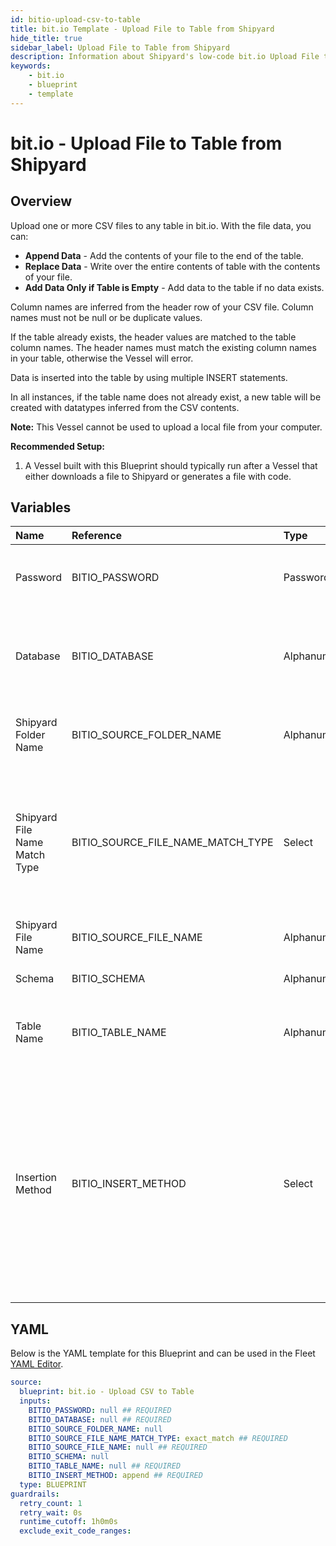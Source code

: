 ```yaml
---
id: bitio-upload-csv-to-table
title: bit.io Template - Upload File to Table from Shipyard
hide_title: true
sidebar_label: Upload File to Table from Shipyard
description: Information about Shipyard's low-code bit.io Upload File to Table from Shipyard blueprint. Upload a CSV file to any table in bit.io. 
keywords:
    - bit.io
    - blueprint
    - template
---
```


# bit.io - Upload File to Table from Shipyard

## Overview
Upload one or more CSV files to any table in bit.io. With the file data, you can:
- **Append Data** - Add the contents of your file to the end of the table.
- **Replace Data** - Write over the entire contents of table with the contents of your file.
- **Add Data Only if Table is Empty** - Add data to the table if no data exists.

Column names are inferred from the header row of your CSV file. Column names must not be null or be duplicate values.

If the table already exists, the header values are matched to the table column names. The header names must match the existing column names in your table, otherwise the Vessel will error.

Data is inserted into the table by using multiple INSERT statements.

In all instances, if the table name does not already exist, a new table will be created with datatypes inferred from the CSV contents.

**Note:** This Vessel cannot be used to upload a local file from your computer.

**Recommended Setup:**

1. A Vessel built with this Blueprint should typically run after a Vessel that either downloads a file to Shipyard or generates a file with code. 



## Variables

| Name | Reference | Type | Required | Default | Options | Description |
|:-----|:----------|:-----|:---------|:--------|:--------|:------------|
| Password | BITIO_PASSWORD  | Password |:white_check_mark: | - | - | Password associated to your bit.io account. For more information, see the Authorization documentation. |
| Database | BITIO_DATABASE  | Alphanumeric |:white_check_mark: | - | - | Name of the database to connect to. This is the same as your current repository name, which has the structure user_name/repo_name. |
| Shipyard Folder Name | BITIO_SOURCE_FOLDER_NAME  | Alphanumeric |:heavy_minus_sign: | - | - | Folder where the file to upload can be found. If left blank, will search in the current working directory. |
| Shipyard File Name Match Type | BITIO_SOURCE_FILE_NAME_MATCH_TYPE  | Select |:white_check_mark: | `exact_match` | Exact Match: `exact_match`<br></br><br></br>Regex Match: `regex_match`<br></br><br></br> | Determines if the text in "File Name" will match exactly to a single file, or use regex to match to multiple files. |
| Shipyard File Name | BITIO_SOURCE_FILE_NAME  | Alphanumeric |:white_check_mark: | - | - | The file name that contains the data you want uploaded. |
| Schema | BITIO_SCHEMA  | Alphanumeric |:heavy_minus_sign: | - | - | Schema where the table you're creating or uploading to exists. |
| Table Name | BITIO_TABLE_NAME  | Alphanumeric |:white_check_mark: | - | - | Name of the table where you want data inserted. If the table doesn't already exist, it will be created. |
| Insertion Method | BITIO_INSERT_METHOD  | Select |:white_check_mark: | `append` | Append Data: `append`<br></br><br></br>Replace Data: `replace`<br></br><br></br>Add Data Only if Table is Empty: `fail`<br></br><br></br> | Determines how the data in your file will be added into the target table. |


## YAML
Below is the YAML template for this Blueprint and can be used in the Fleet [YAML Editor](../../reference/fleets/yaml-editor.md).
```yaml
source:
  blueprint: bit.io - Upload CSV to Table
  inputs:
    BITIO_PASSWORD: null ## REQUIRED
    BITIO_DATABASE: null ## REQUIRED
    BITIO_SOURCE_FOLDER_NAME: null 
    BITIO_SOURCE_FILE_NAME_MATCH_TYPE: exact_match ## REQUIRED
    BITIO_SOURCE_FILE_NAME: null ## REQUIRED
    BITIO_SCHEMA: null 
    BITIO_TABLE_NAME: null ## REQUIRED
    BITIO_INSERT_METHOD: append ## REQUIRED
  type: BLUEPRINT
guardrails:
  retry_count: 1
  retry_wait: 0s
  runtime_cutoff: 1h0m0s
  exclude_exit_code_ranges:
```
